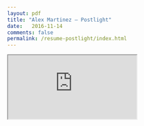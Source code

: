 ```yaml
---
layout: pdf
title: "Alex Martinez – Postlight"
date:   2016-11-14
comments: false
permalink: /resume-postlight/index.html
---
```


<div class="resume-container">
	<iframe src="https://drive.google.com/a/alxmrtnz.com/file/d/0BxO3zT6SvWvFMkQyeDdSUXRSTDA/preview" width="" height=""></iframe>
</div>